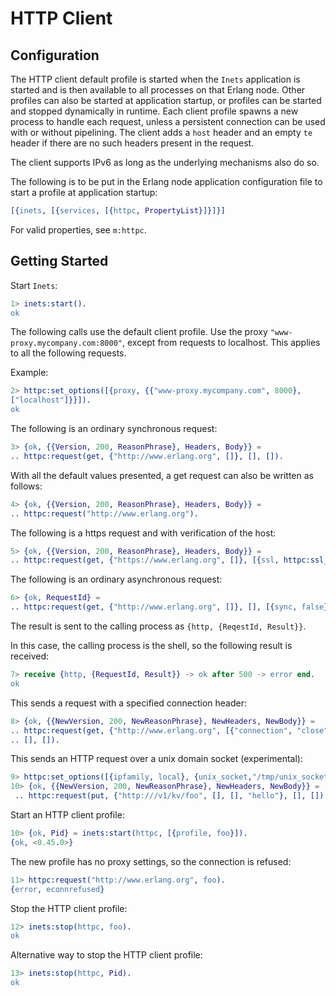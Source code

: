 <!--
%CopyrightBegin%

SPDX-License-Identifier: Apache-2.0

Copyright Ericsson AB 2023-2024. All Rights Reserved.

Licensed under the Apache License, Version 2.0 (the "License");
you may not use this file except in compliance with the License.
You may obtain a copy of the License at

    http://www.apache.org/licenses/LICENSE-2.0

Unless required by applicable law or agreed to in writing, software
distributed under the License is distributed on an "AS IS" BASIS,
WITHOUT WARRANTIES OR CONDITIONS OF ANY KIND, either express or implied.
See the License for the specific language governing permissions and
limitations under the License.

%CopyrightEnd%
-->
# HTTP Client

## Configuration

The HTTP client default profile is started when the `Inets` application is
started and is then available to all processes on that Erlang node. Other
profiles can also be started at application startup, or profiles can be started
and stopped dynamically in runtime. Each client profile spawns a new process to
handle each request, unless a persistent connection can be used with or without
pipelining. The client adds a `host` header and an empty `te` header if there
are no such headers present in the request.

The client supports IPv6 as long as the underlying mechanisms also do so.

The following is to be put in the Erlang node application configuration file to
start a profile at application startup:

```erlang
[{inets, [{services, [{httpc, PropertyList}]}]}]
```

For valid properties, see `m:httpc`.

## Getting Started

Start `Inets`:

```erlang
1> inets:start().
ok
```

The following calls use the default client profile. Use the proxy
`"www-proxy.mycompany.com:8000"`, except from requests to localhost. This
applies to all the following requests.

Example:

```erlang
2> httpc:set_options([{proxy, {{"www-proxy.mycompany.com", 8000},
["localhost"]}}]).
ok
```

The following is an ordinary synchronous request:

```erlang
3> {ok, {{Version, 200, ReasonPhrase}, Headers, Body}} =
.. httpc:request(get, {"http://www.erlang.org", []}, [], []).
```

With all the default values presented, a get request can also be written as
follows:

```erlang
4> {ok, {{Version, 200, ReasonPhrase}, Headers, Body}} =
.. httpc:request("http://www.erlang.org").
```

The following is a https request and with verification of the host:

```erlang
5> {ok, {{Version, 200, ReasonPhrase}, Headers, Body}} =
.. httpc:request(get, {"https://www.erlang.org", []}, [{ssl, httpc:ssl_verify_host_options(true)}], []).
```

The following is an ordinary asynchronous request:

```erlang
6> {ok, RequestId} =
.. httpc:request(get, {"http://www.erlang.org", []}, [], [{sync, false}]).
```

The result is sent to the calling process as `{http, {ReqestId, Result}}`.

In this case, the calling process is the shell, so the following result is
received:

```erlang
7> receive {http, {RequestId, Result}} -> ok after 500 -> error end.
ok
```

This sends a request with a specified connection header:

```erlang
8> {ok, {{NewVersion, 200, NewReasonPhrase}, NewHeaders, NewBody}} =
.. httpc:request(get, {"http://www.erlang.org", [{"connection", "close"}]},
.. [], []).
```

This sends an HTTP request over a unix domain socket (experimental):

```erlang
9> httpc:set_options([{ipfamily, local}, {unix_socket,"/tmp/unix_socket/consul_http.sock"}]).
10> {ok, {{NewVersion, 200, NewReasonPhrase}, NewHeaders, NewBody}} =
 .. httpc:request(put, {"http:///v1/kv/foo", [], [], "hello"}, [], []).
```

Start an HTTP client profile:

```erlang
10> {ok, Pid} = inets:start(httpc, [{profile, foo}]).
{ok, <0.45.0>}
```

The new profile has no proxy settings, so the connection is refused:

```erlang
11> httpc:request("http://www.erlang.org", foo).
{error, econnrefused}
```

Stop the HTTP client profile:

```erlang
12> inets:stop(httpc, foo).
ok
```

Alternative way to stop the HTTP client profile:

```erlang
13> inets:stop(httpc, Pid).
ok
```
